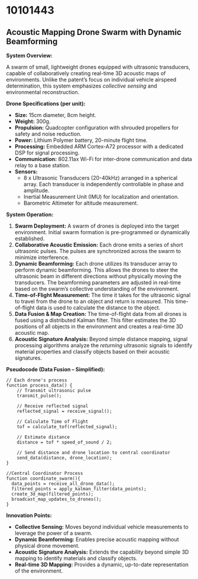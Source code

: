 # 10101443

## Acoustic Mapping Drone Swarm with Dynamic Beamforming

**System Overview:**

A swarm of small, lightweight drones equipped with ultrasonic transducers, capable of collaboratively creating real-time 3D acoustic maps of environments. Unlike the patent’s focus on individual vehicle airspeed determination, this system emphasizes *collective sensing* and environmental reconstruction.

**Drone Specifications (per unit):**

*   **Size:** 15cm diameter, 8cm height.
*   **Weight:** 300g.
*   **Propulsion:** Quadcopter configuration with shrouded propellers for safety and noise reduction.
*   **Power:** Lithium Polymer battery, 20-minute flight time.
*   **Processing:** Embedded ARM Cortex-A72 processor with a dedicated DSP for signal processing.
*   **Communication:** 802.11ax Wi-Fi for inter-drone communication and data relay to a base station.
*   **Sensors:**
    *   8 x Ultrasonic Transducers (20-40kHz) arranged in a spherical array. Each transducer is independently controllable in phase and amplitude.
    *   Inertial Measurement Unit (IMU) for localization and orientation.
    *   Barometric Altimeter for altitude measurement.

**System Operation:**

1.  **Swarm Deployment:** A swarm of drones is deployed into the target environment. Initial swarm formation is pre-programmed or dynamically established.
2.  **Collaborative Acoustic Emission:** Each drone emits a series of short ultrasonic pulses. The pulses are synchronized across the swarm to minimize interference.
3.  **Dynamic Beamforming:** Each drone utilizes its transducer array to perform dynamic beamforming. This allows the drones to steer the ultrasonic beam in different directions without physically moving the transducers. The beamforming parameters are adjusted in real-time based on the swarm’s collective understanding of the environment.
4.  **Time-of-Flight Measurement:** The time it takes for the ultrasonic signal to travel from the drone to an object and return is measured. This time-of-flight data is used to calculate the distance to the object.
5.  **Data Fusion & Map Creation:** The time-of-flight data from all drones is fused using a distributed Kalman filter. This filter estimates the 3D positions of all objects in the environment and creates a real-time 3D acoustic map.
6. **Acoustic Signature Analysis:** Beyond simple distance mapping, signal processing algorithms analyze the *returning* ultrasonic signals to identify material properties and classify objects based on their acoustic signatures.

**Pseudocode (Data Fusion – Simplified):**

```
// Each drone's process
function process_data() {
    // Transmit ultrasonic pulse
    transmit_pulse();

    // Receive reflected signal
    reflected_signal = receive_signal();

    // Calculate Time of Flight
    tof = calculate_tof(reflected_signal);

    // Estimate distance
    distance = tof * speed_of_sound / 2;

    // Send distance and drone location to central coordinator
    send_data(distance, drone_location);
}

//Central Coordinator Process
function coordinate_swarm(){
  data_points = receive_all_drone_data();
  filtered_points = apply_kalman_filter(data_points);
  create_3d_map(filtered_points);
  broadcast_map_updates_to_drones();
}
```

**Innovation Points:**

*   **Collective Sensing:** Moves beyond individual vehicle measurements to leverage the power of a swarm.
*   **Dynamic Beamforming:** Enables precise acoustic mapping without physical drone movement.
*   **Acoustic Signature Analysis:** Extends the capability beyond simple 3D mapping to identify materials and classify objects.
*   **Real-time 3D Mapping:** Provides a dynamic, up-to-date representation of the environment.
